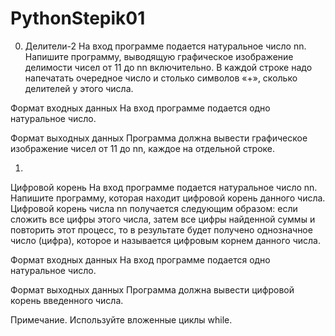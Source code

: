 # PythonStepik01
0. Делители-2
На вход программе подается натуральное число nn. Напишите программу, выводящую графическое изображение делимости чисел от 11 до nn включительно. В каждой строке надо напечатать очередное число и столько символов «+», сколько делителей у этого числа.

Формат входных данных
На вход программе подается одно натуральное число.

Формат выходных данных
Программа должна вывести графическое изображение чисел от 11 до nn, каждое на отдельной строке.

1.
Цифровой корень
На вход программе подается натуральное число nn. Напишите программу, которая находит цифровой корень данного числа. Цифровой корень числа nn получается следующим образом: если сложить все цифры этого числа, затем все цифры найденной суммы и повторить этот процесс, то в результате будет получено однозначное число (цифра), которое и называется цифровым корнем данного числа.

Формат входных данных
На вход программе подается одно натуральное число.

Формат выходных данных
Программа должна вывести цифровой корень введенного числа.

Примечание. Используйте вложенные циклы while.
